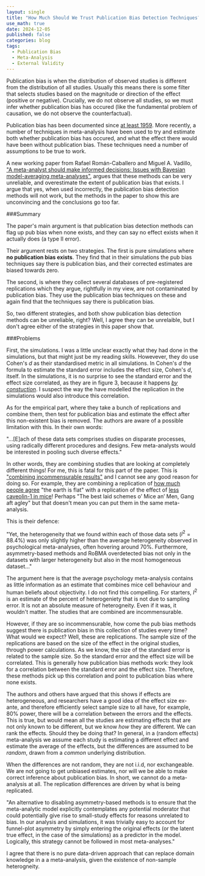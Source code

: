 ```yaml
---
layout: single
title: "How Much Should We Trust Publication Bias Detection Techniques?"
use_math: true
date: 2024-12-05
published: false
categories: blog
tags:
  - Publication Bias
  - Meta-Analysis
  - External Validity
---
```


Publication bias is when the distribution of observed studies is different from the distribution of all studies. Usually this means there is some filter that selects studies based on the magnitude or direction of the effect (positive or negative). Crucially, we do not observe all studies, so we must infer whether publication bias has occured (like the fundamental problem of causation, we do not observe the counterfactual).

Publication bias has been documented since [at least 1959](https://anthonychigney.github.io/home/blog/first-study-pub-bias/). More recently, a number of techniques in meta-analysis have been used to try and estimate both whether publication bias has occured, and what the effect there would have been without publication bias. These techniques need a number of assumptions to be true to work.

A new working paper from Rafael Román-Caballero and Miguel A. Vadillo, ["A meta-analyst should make informed decisions: Issues with Bayesian model-averaging meta-analyses"](https://osf.io/preprints/metaarxiv/tm7dv), argues that these methods can be very unreliable, and overestimate the extent of publication bias that exists. I argue that yes, when used incorrectly, the publication bias detection methods will not work, but the methods in the paper to show this are unconvincing and the conclusions go too far.


###Summary

The paper's main argument is that publication bias detection methods can flag up pub bias when none exists, and they can say no effect exists when it actually does (a type II error). 

Their argument rests on two strategies. The first is pure simulations where **no publication bias exists**. They find that in their simulations the pub bias techniques say there is publication bias, and their corrected estimates are biased towards zero. 

The second, is where they collect several databases of pre-registered replications which they argue, rightfully in my view, are not contaminated by publication bias. They use the publication bias techniques on these and again find that the techniques say there is publication bias. 

So, two different strategies, and both show publication bias detection methods can be unreliable, right? Well, I agree they can be unrelaible, but I don't agree either of the strategies in this paper show that. 


###Problems

First, the simulations. I was a little unclear exactly what they had done in the simulations, but that might just be my reading skills. Howevever, they do use Cohen's $d$ as their standardised metric in all simulations. In Cohen's $d$ the formula to estimate the standard error includes the effect size, Cohen's $d$, itself. In the simulations, it is no surprise to see the standard error and the effect size correlated, as they are in figure 3, because it happens [*by constuction*](https://anthonychigney.github.io/home/blog/CohensD-and-pub-bias/). I suspect the way the have modelled the replication in the simulations would also introduce this correlation.

As for the empirical part, where they take a bunch of replications and combine them, then  test for publication bias and estimate the effect after this non-existent bias is removed. The authors are aware of a possible limitation with this. In their own words:


"...[E]ach of these data sets comprises studies on
disparate processes, using radically different procedures and
designs. Few meta-analysts would be interested in pooling
such diverse effects." 

In other words, they are combining studies that are looking at completely different things! For me, this is fatal for this part of the paper. This is ["combining incommensurable results"](https://datacolada.org/105) and I cannot see any good reason for doing so. For example, they are combining a replication of [how much people agree](https://www.tandfonline.com/doi/full/10.1080/0951508042000202354) "the earth is flat" with a replication of the effect of [less caveolin-1 in mice](https://www.cell.com/cell/fulltext/S0092-8674(11)00645-3?_returnURL=https%3A%2F%2Flinkinghub.elsevier.com%2Fretrieve%2Fpii%2FS0092867411006453%3Fshowall%3Dtrue)! Perhaps "The best laid schemes o’ Mice an’ Men, Gang aft agley" but that doesn't mean you can put them in the same meta-analysis. 

This is their defence:

"Yet, the heterogeneity that we found
within each of those data sets ($I^2$ = 88.4%) was only slightly
higher than the average heterogeneity observed in
psychological meta-analyses, often hovering around 70%.
Furthermore, asymmetry-based methods and RoBMA
overdetected bias not only in the datasets with larger
heterogeneity but also in the most homogeneous dataset..." 

The argument here is that the average psychology meta-analysis contains as little information as an estimate that combines mice cell behaviour and human beliefs about objectivity. I do not find this compelling. For starters, $I^2$ is an estimate of the percent of heterogeniety that is not due to sampling error. It is not an absolute measure of heterogneity. Even if it was, it wouldn't matter. The studies that are combined are incommensurable.

However, if they are so incommensurable, how come the pub bias methods suggest there is publication bias in this collection of studies every time? What would we expect? Well, these are replications. The sample size of the replications are based on the size of the effect in the original studies, through power calculations. As we know, the size of the standard error is related to the sample size. So the standard error and the effect size will be correlated. This is generally how publication bias methods work: they look for a correlation between the standard error and the effect size. Therefore, these methods pick up this correlation and point to publication bias where none exists. 

The authors and others have argued that this shows if effects are heterogeneous, and researchers have a good idea of the effect size ex-ante, and therefore efficiently select sample size to all have, for example, 80% power, there will be a correlation between the errors and the effects. This is true, but would mean all the studies are estimating effects that are not only known to be different, but we know *how* they are different. We can rank the effects. Should they be doing that? In general, in a (random effects) meta-analysis we assume each study is estimating a different effect and estimate the average of the effects, but the differences are assumed to be *random*, drawn from a *common* underlying distribution. 

When the differences are not random, they are not i.i.d, nor exchangeable. We are not going to get unbiased estimates, nor will we be able to make correct inference about publication bias. In short, we cannot do a meta-analysis at all. The replication differences are driven by what is being replicated.


"An alternative to disabling asymmetry-based methods is to
ensure that the meta-analytic model explicitly contemplates
any potential moderator that could potentially give rise to
small-study effects for reasons unrelated to bias. In our
analysis and simulations, it was trivially easy to account for
funnel-plot asymmetry by simply entering the original effects
(or the latent true effect, in the case of the simulations) as a
predictor in the model. Logically, this strategy cannot be
followed in most meta-analyses."

I agree that there is no pure data-driven approach that can replace domain knowledge in a a meta-analysis, given the existence of non-sample heterogneity. 
